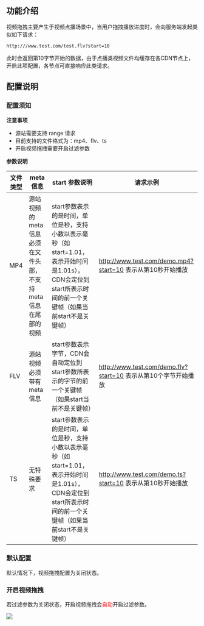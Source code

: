 ## 功能介绍

视频拖拽主要产生于视频点播场景中，当用户拖拽播放进度时，会向服务端发起类似如下请求：

```
http:///www.test.com/test.flv?start=10
```

此时会返回第10字节开始的数据，由于点播类视频文件均缓存在各CDN节点上，开启此项配置，各节点可直接响应此类请求。


## 配置说明

### 配置须知

**注意事项**
+ 源站需要支持 range 请求
+ 目前支持的文件格式为：mp4、flv、ts
+ 开启视频拖拽需要开启过滤参数

**参数说明**

| 文件类型 | meta信息 | start 参数说明 | 请求示例 |
|--------|--------|--------|------------|
|   MP4     | 源站视频的meta信息必须在文件头部，不支持meta信息在尾部的视频       | start参数表示的是时间，单位是秒，支持小数以表示毫秒（如start=1.01，表示开始时间是1.01s），CDN会定位到start所表示时间的前一个关键帧（如果当前start不是关键帧）| http://www.test.com/demo.mp4?start=10 表示从第10秒开始播放 |
| FLV | 源站视频必须带有 meta 信息 | start参数表示字节，CDN会自动定位到start参数所表示的字节的前一个关键帧（如果start当前不是关键帧）| http://www.test.com/demo.flv?start=10 表示从第10个字节开始播放 |
| TS | 无特殊要求 | start参数表示的是时间，单位是秒，支持小数以表示毫秒（如start=1.01，表示开始时间是1.01s），CDN会定位到start所表示时间的前一个关键帧（如果当前start不是关键帧）| http://www.test.com/demo.ts?start=10 表示从第10秒开始播放 |

### 默认配置

默认情况下，视频拖拽配置为关闭状态。

### 开启视频拖拽

若过滤参数为关闭状态，开启视频拖拽会<font color="red">自动</font>开启过滤参数。

![](https://mc.qcloudimg.com/static/img/a8c0c86f160715fa6d837732e03eeba8/vedio.png)










